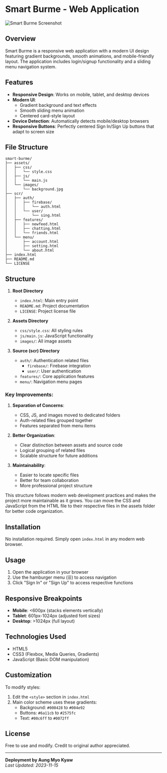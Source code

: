 # Smart Burme - Web Application

![Smart Burme Screenshot](photo/screenshot.png)

## Overview
Smart Burme is a responsive web application with a modern UI design featuring gradient backgrounds, smooth animations, and mobile-friendly layout. The application includes login/signup functionality and a sliding menu navigation system.

## Features

- **Responsive Design**: Works on mobile, tablet, and desktop devices
- **Modern UI**:
  - Gradient background and text effects
  - Smooth sliding menu animation
  - Centered card-style layout
- **Device Detection**: Automatically detects mobile/desktop browsers
- **Responsive Buttons**: Perfectly centered Sign In/Sign Up buttons that adapt to screen size

## File Structure
```
smart-burme/
├── assets/
│   ├── css/
│   │   └── style.css
│   ├── js/
│   │   └── main.js
│   └── images/
│       └── background.jpg
├── scr/
│   ├── auth/
│   │   ├── firebase/
│   │   │   └── auth.html
│   │   └── user/
│   │       └── sing.html
│   ├── features/
│   │   ├── newfeed.html
│   │   ├── chatting.html
│   │   └── friends.html
│   └── menu/
│       ├── account.html
│       ├── setting.html
│       └── about.html
├── index.html
├── README.md
└── LICENSE
```
## Structure 

1. **Root Directory**
   - `index.html`: Main entry point
   - `README.md`: Project documentation
   - `LICENSE`: Project license file

2. **Assets Directory**
   - `css/style.css`: All styling rules
   - `js/main.js`: JavaScript functionality
   - `images/`: All image assets

3. **Source (scr) Directory**
   - `auth/`: Authentication related files
     - `firebase/`: Firebase integration
     - `user/`: User authentication
   - `features/`: Core application features
   - `menu/`: Navigation menu pages

### Key Improvements:

1. **Separation of Concerns**:
   - CSS, JS, and images moved to dedicated folders
   - Auth-related files grouped together
   - Features separated from menu items 

2. **Better Organization**:
   - Clear distinction between assets and source code
   - Logical grouping of related files
   - Scalable structure for future additions

3. **Maintainability**:
   - Easier to locate specific files
   - Better for team collaboration
   - More professional project structure

This structure follows modern web development practices and makes the project more maintainable as it grows. You can move the CSS and JavaScript from the HTML file to their respective files in the assets folder for better code organization.

## Installation

No installation required. Simply open `index.html` in any modern web browser.

## Usage

1. Open the application in your browser
2. Use the hamburger menu (☰) to access navigation
3. Click "Sign In" or "Sign Up" to access respective functions

## Responsive Breakpoints

- **Mobile**: <600px (stacks elements vertically)
- **Tablet**: 601px-1024px (adjusted font sizes)
- **Desktop**: >1024px (full layout)

## Technologies Used

- HTML5
- CSS3 (Flexbox, Media Queries, Gradients)
- JavaScript (Basic DOM manipulation)

## Customization

To modify styles:
1. Edit the `<style>` section in `index.html`
2. Main color scheme uses these gradients:
   - Background: `#000428` to `#004e92`
   - Buttons: `#6a11cb` to `#2575fc`
   - Text: `#00c6ff` to `#0072ff`

## License

Free to use and modify. Credit to original author appreciated.

---

**Deployment by Aung Myo Kyaw**  
*Last Updated: 2023-11-15*
